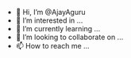 - 👋 Hi, I’m @AjayAguru
- 👀 I’m interested in ...
- 🌱 I’m currently learning ...
- 💞️ I’m looking to collaborate on ...
- 📫 How to reach me ...

<!---
AjayAguru/AjayAguru is a ✨ special ✨ repository because its `README.md` (this file) appears on your GitHub profile.
You can click the Preview link to take a look at your changes.
--->
